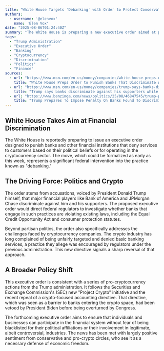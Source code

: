 ```yaml
---
title: "White House Targets 'Debanking' with Order to Protect Conservatives, Crypto Firms"
authors:
  - username: '@elenvox'
    name: 'Elen Vox'
date: "2025-08-06T01:24:40Z"
summary: "The White House is preparing a new executive order aimed at penalizing financial institutions that discriminate against customers based on political views or their involvement in the crypto industry. The move follows claims from President Trump of bias from major banks and signals a significant policy shift on cryptocurrency regulation."
tags:
  - "Trump Administration"
  - "Executive Order"
  - "Banking"
  - "Cryptocurrency"
  - "Discrimination"
  - "Politics"
  - "Finance"
sources:
  - url: "https://www.msn.com/en-us/money/companies/white-house-preps-order-to-punish-banks-that-discriminate-against-conservatives/ar-AA1JUey5"
    title: "White House Preps Order to Punish Banks That Discriminate Against Conservatives"
  - url: "https://www.msn.com/en-us/money/companies/trump-says-banks-discriminate-against-his-supporters-while-white-house-prepares-order/ar-AA1JWUJf"
    title: "Trump says banks discriminate against his supporters while White House prepares order"
  - url: "https://www.benzinga.com/news/politics/25/08/46847545/trump-prepares-to-impose-penalty-on-banks-found-to-discriminate-against-conservatives-crypto-firms-report"
    title: "Trump Prepares To Impose Penalty On Banks Found To Discriminate Against Conservatives, Crypto Firms: Report"
---
```


## White House Takes Aim at Financial Discrimination

The White House is reportedly preparing to issue an executive order designed to punish banks and other financial institutions that deny services to customers based on their political beliefs or for operating in the cryptocurrency sector. The move, which could be formalized as early as this week, represents a significant federal intervention into the practice known as "debanking."

## The Driving Force: Politics and Crypto

The order stems from accusations, voiced by President Donald Trump himself, that major financial players like Bank of America and JPMorgan Chase discriminate against him and his supporters. The proposed executive order would direct federal regulators to investigate whether banks that engage in such practices are violating existing laws, including the Equal Credit Opportunity Act and consumer protection statutes.

Beyond partisan politics, the order also specifically addresses the challenges faced by cryptocurrency companies. The crypto industry has long complained of being unfairly targeted and denied basic banking services, a practice they allege was encouraged by regulators under the previous administration. This new directive signals a sharp reversal of that approach.

## A Broader Policy Shift

This executive order is consistent with a series of pro-cryptocurrency actions from the Trump administration. It follows the Securities and Exchange Commission's (SEC) new "Project Crypto" initiative and the recent repeal of a crypto-focused accounting directive. That directive, which was seen as a barrier to banks entering the crypto space, had been vetoed by President Biden before being overturned by Congress.

The forthcoming executive order aims to ensure that individuals and businesses can participate in the financial system without fear of being blacklisted for their political affiliations or their involvement in legitimate, albeit controversial, industries. The news has been met with largely positive sentiment from conservative and pro-crypto circles, who see it as a necessary defense of economic freedom.
